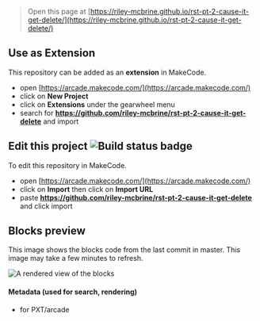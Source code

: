  


> Open this page at [https://riley-mcbrine.github.io/rst-pt-2-cause-it-get-delete/](https://riley-mcbrine.github.io/rst-pt-2-cause-it-get-delete/)

## Use as Extension

This repository can be added as an **extension** in MakeCode.

* open [https://arcade.makecode.com/](https://arcade.makecode.com/)
* click on **New Project**
* click on **Extensions** under the gearwheel menu
* search for **https://github.com/riley-mcbrine/rst-pt-2-cause-it-get-delete** and import

## Edit this project ![Build status badge](https://github.com/riley-mcbrine/rst-pt-2-cause-it-get-delete/workflows/MakeCode/badge.svg)

To edit this repository in MakeCode.

* open [https://arcade.makecode.com/](https://arcade.makecode.com/)
* click on **Import** then click on **Import URL**
* paste **https://github.com/riley-mcbrine/rst-pt-2-cause-it-get-delete** and click import

## Blocks preview

This image shows the blocks code from the last commit in master.
This image may take a few minutes to refresh.

![A rendered view of the blocks](https://github.com/riley-mcbrine/rst-pt-2-cause-it-get-delete/raw/master/.github/makecode/blocks.png)

#### Metadata (used for search, rendering)

* for PXT/arcade
<script src="https://makecode.com/gh-pages-embed.js"></script><script>makeCodeRender("{{ site.makecode.home_url }}", "{{ site.github.owner_name }}/{{ site.github.repository_name }}");</script>
